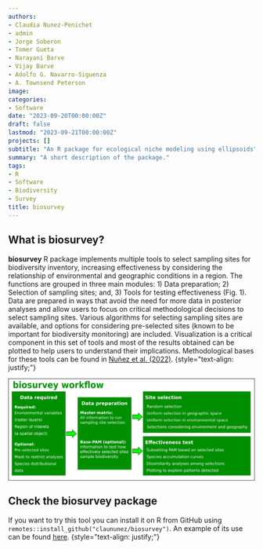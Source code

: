 ```yaml
---
authors:
- Claudia Nunez-Penichet
- admin
- Jorge Soberon
- Tomer Gueta
- Narayani Barve
- Vijay Barve
- Adolfo G. Navarro-Siguenza
- A. Townsend Peterson
image: 
categories:
- Software
date: "2023-09-20T00:00:00Z"
draft: false
lastmod: "2023-09-21T00:00:00Z"
projects: []
subtitle: "An R package for ecological niche modeling using ellipsoids"
summary: "A short description of the package."
tags:
- R
- Software
- Biodiversity
- Survey
title: biosurvey
---
```


## What is biosurvey?

**biosurvey** R package implements multiple tools to select sampling sites for biodiversity inventory, increasing effectiveness by considering the relationship of environmental and geographic conditions in a region. The functions are grouped in three main modules: 1) Data preparation; 2) Selection of sampling sites; and, 3) Tools for testing effectiveness (Fig. 1). Data are prepared in ways that avoid the need for more data in posterior analyses and allow users to focus on critical methodological decisions to select sampling sites. Various algorithms for selecting sampling sites are available, and options for considering pre-selected sites (known to be important for biodiversity monitoring) are included. Visualization is a critical component in this set of tools and most of the results obtained can be plotted to help users to understand their implications. Methodological bases for these tools can be found in [Nuñez et al. (2022)](https://onlinelibrary.wiley.com/doi/abs/10.1111/2041-210X.13869).
{style="text-align: justify;"}

<img src="biosurvey.png" align="center"/>

## Check the biosurvey package

If you want to try this tool you can install it on R from GitHub using `remotes::install_github("claununez/biosurvey")`. An example of its use can be found [here](https://github.com/claununez/biosurvey/tree/master#biosurvey-tools-for-biological-survey-planning).
{style="text-align: justify;"}

<br>